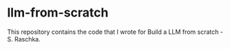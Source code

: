 # llm-from-scratch
This repository contains the code that I wrote for Build a LLM from scratch - S. Raschka.
